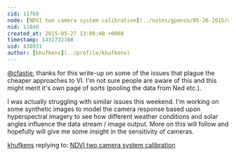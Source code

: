 ```yaml
---
cid: 11769
node: [NDVI two camera system calibration](../notes/gpenzo/05-26-2015/ndvi-two-camera-system-calibration)
nid: 11840
created_at: 2015-05-27 13:09:48 +0000
timestamp: 1432732188
uid: 438931
author: [khufkens](../profile/khufkens)
---
```


[@cfastie](/profile/cfastie), thanks for this write-up on some of the issues that plague the cheaper approaches to VI. I'm not sure people are aware of this and this might merit it's own page of sorts (pooling the data from Ned etc.).

I was actually struggling with similar issues this weekend. I'm working on some synthetic images to model the camera response based upon hyperspectral imagery to see how different weather conditions and solar angles influence the data stream / image output. More on this will follow and hopefully will give me some insight in the sensitivity of cameras.



[khufkens](../profile/khufkens) replying to: [NDVI two camera system calibration](../notes/gpenzo/05-26-2015/ndvi-two-camera-system-calibration)

